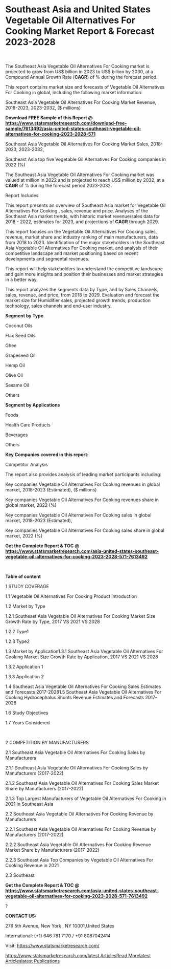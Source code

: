 <h1>Southeast Asia and United States Vegetable Oil Alternatives For Cooking Market Report & Forecast 2023-2028</h1><br/><p>The Southeast Asia Vegetable Oil Alternatives For Cooking market is projected to grow from US$ billion in 2023 to US$ billion by 2030, at a Compound Annual Growth Rate (<strong>CAGR</strong>) of % during the forecast period.</p>
 
 
 
 <p>This report contains market size and forecasts of Vegetable Oil Alternatives For Cooking in global, including the following market information:</p>
 
 
 
 <p>Southeast Asia Vegetable Oil Alternatives For Cooking Market Revenue, 2018-2023, 2023-2032, ($ millions)</p>
 
 
 
 <p><strong>Download FREE Sample of this Report @ <a href="https://www.statsmarketresearch.com/download-free-sample/7613492/asia-united-states-southeast-vegetable-oil-alternatives-for-cooking-2023-2028-571">https://www.statsmarketresearch.com/download-free-sample/7613492/asia-united-states-southeast-vegetable-oil-alternatives-for-cooking-2023-2028-571</a></strong></p>
 
 
 
 <p>Southeast Asia Vegetable Oil Alternatives For Cooking Market Sales, 2018-2023, 2023-2032,</p>
 
 
 
 <p>Southeast Asia top five Vegetable Oil Alternatives For Cooking companies in 2022 (%)</p>
 
 
 
 <p>The Southeast Asia Vegetable Oil Alternatives For Cooking market was valued at million in 2022 and is projected to reach US$ million by 2032, at a <strong>CAGR</strong> of % during the forecast period 2023-2032.</p>
 
 
 
 <p>Report Includes</p>
 
 
 
 <p>This report presents an overview of Southeast Asia market for Vegetable Oil Alternatives For Cooking , sales, revenue and price. Analyses of the Southeast Asia market trends, with historic market revenue/sales data for 2018 - 2022, estimates for 2023, and projections of <strong>CAGR</strong> through 2029.</p>
 
 
 
 <p>This report focuses on the Vegetable Oil Alternatives For Cooking sales, revenue, market share and industry ranking of main manufacturers, data from 2018 to 2023. Identification of the major stakeholders in the Southeast Asia Vegetable Oil Alternatives For Cooking market, and analysis of their competitive landscape and market positioning based on recent developments and segmental revenues.</p>
 
 
 
 <p>This report will help stakeholders to understand the competitive landscape and gain more insights and position their businesses and market strategies in a better way.</p>
 
 
 
 <p>This report analyzes the segments data by Type, and by Sales Channels, sales, revenue, and price, from 2018 to 2029. Evaluation and forecast the market size for Humidifier sales, projected growth trends, production technology, sales channels and end-user industry.</p>
 
 
 
 <p><strong>Segment by Type</strong></p>
 
 
 
 <p>Coconut Oils</p>
 
 
 
 <p>Flax Seed Oils</p>
 
 
 
 <p>Ghee</p>
 
 
 
 <p>Grapeseed Oil</p>
 
 
 
 <p>Hemp Oil</p>
 
 
 
 <p>Olive Oil</p>
 
 
 
 <p>Sesame Oil</p>
 
 
 
 <p>Others</p>
 
 
 
 <p><strong>Segment <strong><strong>by Applications</strong></strong></strong></p>
 
 
 
 <p>Foods</p>
 
 
 
 <p>Health Care Products</p>
 
 
 
 <p>Beverages</p>
 
 
 
 <p>Others</p>
 
 
 
 <p><strong>Key Companies covered in this report:</strong></p>
 
 
 
 <p>Competitor Analysis</p>
 
 
 
 <p>The report also provides analysis of leading market participants including:</p>
 
 
 
 <p>Key companies Vegetable Oil Alternatives For Cooking revenues in global market, 2018-2023 (Estimated), ($ millions)</p>
 
 
 
 <p>Key companies Vegetable Oil Alternatives For Cooking revenues share in global market, 2022 (%)</p>
 
 
 
 <p>Key companies Vegetable Oil Alternatives For Cooking sales in global market, 2018-2023 (Estimated),</p>
 
 
 
 <p>Key companies Vegetable Oil Alternatives For Cooking sales share in global market, 2022 (%)</p>
 
 
 
 <div><b>Get the Complete Report & TOC @ <a href="https://www.statsmarketresearch.com/asia-united-states-southeast-vegetable-oil-alternatives-for-cooking-2023-2028-571-7613492">https://www.statsmarketresearch.com/asia-united-states-southeast-vegetable-oil-alternatives-for-cooking-2023-2028-571-7613492</a></b></div>
 
 
 
 <p><br />
 
 <b>Table of content</b></p>
 
 
 
 <p>1 STUDY COVERAGE<br />
 
 1.1 Vegetable Oil Alternatives For Cooking Product Introduction<br />
 
 1.2 Market by Type<br />
 
 1.2.1 Southeast Asia Vegetable Oil Alternatives For Cooking Market Size Growth Rate by Type, 2017 VS 2021 VS 2028<br />
 
 1.2.2 Type1<br />
 
 1.2.3 Type2<br />
 
 1.3 Market by Application1.3.1 Southeast Asia Vegetable Oil Alternatives For Cooking Market Size Growth Rate by Application, 2017 VS 2021 VS 2028<br />
 
 1.3.2 Application 1<br />
 
 1.3.3 Application 2<br />
 
 1.4 Southeast Asia Vegetable Oil Alternatives For Cooking Sales Estimates and Forecasts 2017-20281.5 Southeast Asia Vegetable Oil Alternatives For Cooking Hydrocephalus Shunts Revenue Estimates and Forecasts 2017-2028<br />
 
 1.6 Study Objectives<br />
 
 1.7 Years Considered<br />
 
 <br />
 
 2 COMPETITION BY MANUFACTURERS<br />
 
 2.1 Southeast Asia Vegetable Oil Alternatives For Cooking Sales by Manufacturers<br />
 
 2.1.1 Southeast Asia Vegetable Oil Alternatives For Cooking Sales by Manufacturers (2017-2022)<br />
 
 2.1.2 Southeast Asia Vegetable Oil Alternatives For Cooking Sales Market Share by Manufacturers (2017-2022)<br />
 
 2.1.3 Top Largest Manufacturers of Vegetable Oil Alternatives For Cooking in 2021 in Southeast Asia<br />
 
 2.2 Southeast Asia Vegetable Oil Alternatives For Cooking Revenue by Manufacturers<br />
 
 2.2.1 Southeast Asia Vegetable Oil Alternatives For Cooking Revenue by Manufacturers (2017-2022)<br />
 
 2.2.2 Southeast Asia Vegetable Oil Alternatives For Cooking Revenue Market Share by Manufacturers (2017-2022)<br />
 
 2.2.3 Southeast Asia Top Companies by Vegetable Oil Alternatives For Cooking Revenue in 2021<br />
 
 2.3 Southeast</p>
 
 
 
 <div><b>Get the Complete Report & TOC @ <a href="https://www.statsmarketresearch.com/asia-united-states-southeast-vegetable-oil-alternatives-for-cooking-2023-2028-571-7613492">https://www.statsmarketresearch.com/asia-united-states-southeast-vegetable-oil-alternatives-for-cooking-2023-2028-571-7613492</a></b></div>
 
 
 
 <p>? </p>
 
 
 
 <p><b>CONTACT US:</b><br />
 
 276 5th Avenue, New York , NY 10001,United States<br />
 
 International: (+1) 646 781 7170 / +91 8087042414<br />
 
 Visit: <a href="https://www.statsmarketresearch.com/">https://www.statsmarketresearch.com/</a><br />
 
 <a href="https://gyeongbokgung.com">https://www.statsmarketresearch.com/</a><a href="https://hallyeomaritime.com">latest Articles</a><a href="https://jingwansa.com">Read More</a><a href="https://nguoiviet.jp/">latest Articles</a><a href="https://www.intelmarketresearch.com/">latest Publications</a></p>